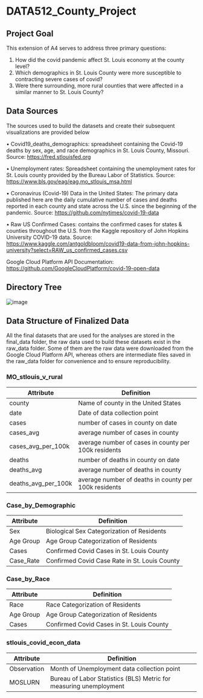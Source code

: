 # DATA512_County_Project

## Project Goal

This extension of A4 serves to address three primary questions:

1) How did the covid pandemic affect St. Louis economy at the county level? 
2) Which demographics in St. Louis County were more susceptible to contracting severe cases of covid? 
3) Were there surrounding, more rural counties that were affected in a similar manner to St. Louis County? 

## Data Sources

The sources used to build the datasets and create their subsequent visualizations are provided below

•	Covid19_deaths_demographics: spreadsheet containing the Covid-19 deaths by sex, age, and race demographics in St. Louis County, Missouri. 
Source: https://fred.stlouisfed.org

•	Unemployment rates: Spreadsheet containing the unemployment rates for St. Louis county provided by the Bureau Labor of Statistics. 
Source: https://www.bls.gov/eag/eag.mo_stlouis_msa.html

•	Coronavirus (Covid-19) Data in the United States: The primary data published here are the daily cumulative number of cases and deaths reported in each county and state across the U.S. since the beginning of the pandemic.
Source: https://github.com/nytimes/covid-19-data

•	Raw US Confirmed Cases: contains the confirmed cases for states & counties throughout the U.S. from the Kaggle repository of John Hopkins University COVID-19 data. 
Source: https://www.kaggle.com/antgoldbloom/covid19-data-from-john-hopkins-university?select=RAW_us_confirmed_cases.csv

Google Cloud Platform API Documentation: https://github.com/GoogleCloudPlatform/covid-19-open-data

## Directory Tree

![image](https://user-images.githubusercontent.com/92059047/146136478-dc4bbe4c-252a-43e8-ae1b-5b7bdb97982b.png)

## Data Structure of Finalized Data

All the final datasets that are used for the analyses are stored in the final_data folder, the raw data used to build these datasets exist in the raw_data folder. Some of them are the raw data were downloaded from the Google Cloud Platform API, whereas others are intermediate files saved in the raw_data folder for convenience and to ensure reproducibility.

### MO_stlouis_v_rural

| Attribute | Definition |
|-----------|------------|
| county | Name of county in the United States |
| date | Date of data collection point |
| cases | number of cases in county on date |
| cases_avg | average number of cases in county |
| cases_avg_per_100k | average number of cases in county per 100k residents |
| deaths | number of deaths in county on date |
| deaths_avg | average number of deaths in county |
| deaths_avg_per_100k | average number of deaths in county per 100k residents |

### Case_by_Demographic

| Attribute | Definition |
|-----------|------------|
| Sex | Biological Sex Categorization of Residents |
| Age Group | Age Group Categorization of Residents |
| Cases | Confirmed Covid Cases in St. Louis County |
| Case_Rate | Confirmed Covid Case Rate in St. Louis County |

### Case_by_Race

| Attribute | Definition |
|-----------|------------|
| Race | Race Categorization of Residents |
| Age Group | Age Group Categorization of Residents |
| Cases | Confirmed Covid Cases in St. Louis County |

### stlouis_covid_econ_data

| Attribute | Definition |
|-----------|------------|
| Observation | Month of Unemployment data collection point |
| MOSLURN | Bureau of Labor Statistics (BLS) Metric for measuring unemployment |
